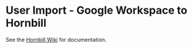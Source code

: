 # User Import - Google Workspace to Hornbill

See the [Hornbill Wiki](https://wiki.hornbill.com/index.php?title=Google_Workspace_User_Import) for documentation.
